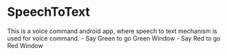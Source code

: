 # SpeechToText
This is a voice command android app, where speech to text mechanism is used for voice command. - Say Green to go Green Window - Say Red to go Red Window
